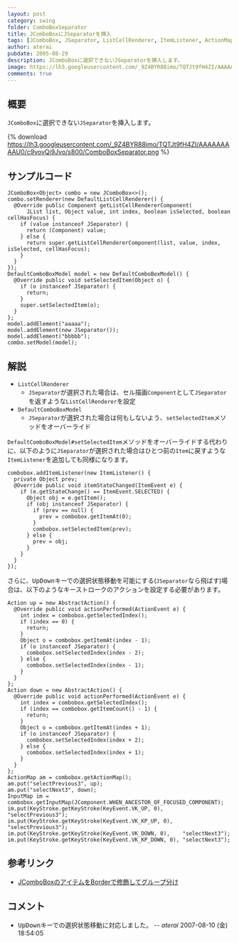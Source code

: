 ```yaml
---
layout: post
category: swing
folder: ComboBoxSeparator
title: JComboBoxにJSeparatorを挿入
tags: [JComboBox, JSeparator, ListCellRenderer, ItemListener, ActionMap, InputMap]
author: aterai
pubdate: 2005-08-29
description: JComboBoxに選択できないJSeparatorを挿入します。
image: https://lh3.googleusercontent.com/_9Z4BYR88imo/TQTJt9fH4ZI/AAAAAAAAAU0/c9vovQi9Jvo/s800/ComboBoxSeparator.png
comments: true
---
```

## 概要
`JComboBox`に選択できない`JSeparator`を挿入します。

{% download https://lh3.googleusercontent.com/_9Z4BYR88imo/TQTJt9fH4ZI/AAAAAAAAAU0/c9vovQi9Jvo/s800/ComboBoxSeparator.png %}

## サンプルコード
<pre class="prettyprint"><code>JComboBox&lt;Object&gt; combo = new JComboBox&lt;&gt;();
combo.setRenderer(new DefaultListCellRenderer() {
  @Override public Component getListCellRendererComponent(
      JList list, Object value, int index, boolean isSelected, boolean cellHasFocus) {
    if (value instanceof JSeparator) {
      return (Component) value;
    } else {
      return super.getListCellRendererComponent(list, value, index, isSelected, cellHasFocus);
    }
  }
});
DefaultComboBoxModel model = new DefaultComboBoxModel() {
  @Override public void setSelectedItem(Object o) {
    if (o instanceof JSeparator) {
      return;
    }
    super.setSelectedItem(o);
  }
};
model.addElement("aaaaa");
model.addElement(new JSeparator());
model.addElement("bbbbb");
combo.setModel(model);
</code></pre>

## 解説
- `ListCellRenderer`
    - `JSeparator`が選択された場合は、セル描画`Component`として`JSeparator`を返すような`ListCellRenderer`を設定
- `DefaultComboBoxModel`
    - `JSeparator`が選択された場合は何もしないよう、`setSelectedItem`メソッドをオーバーライド

<!-- dummy comment line for breaking list -->

`DefaultComboBoxModel#setSelectedItem`メソッドをオーバーライドする代わりに、以下のように`JSeparator`が選択された場合はひとつ前の`Item`に戻すような`ItemListener`を追加しても同様になります。

<pre class="prettyprint"><code>combobox.addItemListener(new ItemListener() {
  private Object prev;
  @Override public void itemStateChanged(ItemEvent e) {
    if (e.getStateChange() == ItemEvent.SELECTED) {
      Object obj = e.getItem();
      if (obj instanceof JSeparator) {
        if (prev == null) {
          prev = combobox.getItemAt(0);
        }
        combobox.setSelectedItem(prev);
      } else {
        prev = obj;
      }
    }
  }
});
</code></pre>

さらに、<kbd>Up</kbd><kbd>Down</kbd>キーでの選択状態移動を可能にする(`JSeparator`なら飛ばす)場合は、以下のようなキーストロークのアクションを設定する必要があります。

<pre class="prettyprint"><code>Action up = new AbstractAction() {
  @Override public void actionPerformed(ActionEvent e) {
    int index = combobox.getSelectedIndex();
    if (index == 0) {
      return;
    }
    Object o = combobox.getItemAt(index - 1);
    if (o instanceof JSeparator) {
      combobox.setSelectedIndex(index - 2);
    } else {
      combobox.setSelectedIndex(index - 1);
    }
  }
};
Action down = new AbstractAction() {
  @Override public void actionPerformed(ActionEvent e) {
    int index = combobox.getSelectedIndex();
    if (index == combobox.getItemCount() - 1) {
      return;
    }
    Object o = combobox.getItemAt(index + 1);
    if (o instanceof JSeparator) {
      combobox.setSelectedIndex(index + 2);
    } else {
      combobox.setSelectedIndex(index + 1);
    }
  }
};
ActionMap am = combobox.getActionMap();
am.put("selectPrevious3", up);
am.put("selectNext3", down);
InputMap im = combobox.getInputMap(JComponent.WHEN_ANCESTOR_OF_FOCUSED_COMPONENT);
im.put(KeyStroke.getKeyStroke(KeyEvent.VK_UP, 0),      "selectPrevious3");
im.put(KeyStroke.getKeyStroke(KeyEvent.VK_KP_UP, 0),   "selectPrevious3");
im.put(KeyStroke.getKeyStroke(KeyEvent.VK_DOWN, 0),    "selectNext3");
im.put(KeyStroke.getKeyStroke(KeyEvent.VK_KP_DOWN, 0), "selectNext3");
</code></pre>

## 参考リンク
- [JComboBoxのアイテムをBorderで修飾してグループ分け](http://ateraimemo.com/Swing/BorderSeparator.html)

<!-- dummy comment line for breaking list -->

## コメント
- <kbd>Up</kbd><kbd>Down</kbd>キーでの選択状態移動に対応しました。 -- *aterai* 2007-08-10 (金) 18:54:05

<!-- dummy comment line for breaking list -->
